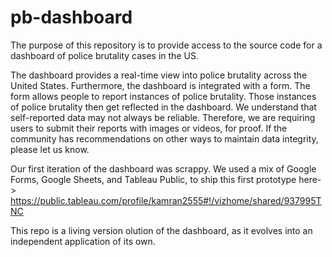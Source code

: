 # pb-dashboard
The purpose of this repository is to provide access to the source code for a dashboard of police brutality cases in the US. 

The dashboard provides a real-time view into police brutality across the United States. Furthermore, the dashboard is integrated with a form. The form allows people to report instances of police brutality. Those instances of police brutality then get reflected in the dashboard. We understand that self-reported data may not always be reliable. Therefore, we are requiring users to submit their reports with images or videos, for proof. If the community has recommendations on other ways to maintain data integrity, please let us know. 

Our first iteration of the dashboard was scrappy. We used a mix of Google Forms, Google Sheets, and Tableau Public, to ship this first prototype here-> https://public.tableau.com/profile/kamran2555#!/vizhome/shared/937995TNC

This repo is a living version olution of the dashboard, as it evolves into an independent application of its own. 


